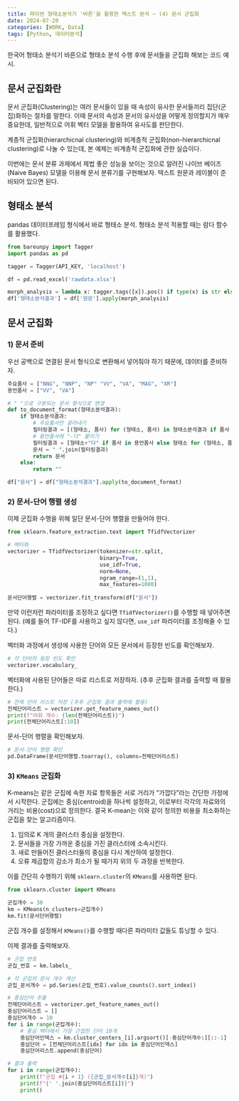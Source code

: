```yaml
---
title: 파이썬 형태소분석기 '바른'을 활용한 텍스트 분석 – (4) 문서 군집화
date: 2024-07-20
categories: [WORK, Data]
tags: [Python, 데이터분석]
---
```


한국어 형태소 분석기 바른으로 형태소 분석 수행 후에 문서들을 군집화 해보는 코드 예시.

## 문서 군집화란

문서 군집화(Clustering)는 여러 문서들이 있을 때 속성이 유사한 문서들끼리 집단(군집)화하는 절차를 말한다. 이때 문서의 속성과 문서의 유사성을 어떻게 정의할지가 매우 중요한데, 일반적으로 어휘 벡터 모델을 활용하여 유사도를 판단한다.

계층적 군집화(hierarchicnal clustering)와 비계층적 군집화(non-hierarchicnal clustering)로 나눌 수 있는데, 본 예제는 비계층적 군집화에 관한 실습이다. 


이번에는 문서 분류 과제에서 제법 좋은 성능을 보이는 것으로 알려진 나이브 베이즈(Naive Bayes) 모델을 이용해 문서 분류기를 구현해보자. 텍스트 원문과 레이블이 준비되어 있으면 된다.

## 형태소 분석

pandas 데이터프레임 형식에서 바로 형태소 분석. 형태소 분석 적용할 때는 람다 함수를 활용했다.

```python
from bareunpy import Tagger
import pandas as pd

tagger = Tagger(API_KEY, 'localhost')

df = pd.read_excel('rawdata.xlsx')

morph_analysis = lambda x: tagger.tags([x]).pos() if type(x) is str else None
df['형태소분석결과'] = df['원문'].apply(morph_analysis)
```


## 문서 군집화

### 1) 문서 준비

우선 공백으로 연결된 문서 형식으로 변환해서 넣어줘야 하기 때문에, 데이터를 준비하자.

```python
주요품사 = ["NNG", "NNP", "NP" "VV", "VA", "MAG", "XR"]
용언품사 = ["VV", "VA"]

# " "으로 구분되는 문서 형식으로 변경
def to_document_format(형태소분석결과):
    if 형태소분석결과:
        # 주요품사만 골라내기
        필터링결과 = [(형태소, 품사) for (형태소, 품사) in 형태소분석결과 if 품사 in 주요품사]
        # 용언품사에 "-다" 붙이기
        필터링결과 = [형태소+"다" if 품사 in 용언품사 else 형태소 for (형태소, 품사) in 필터링결과]
        문서 = " ".join(필터링결과)
        return 문서
    else:
        return ""

df["문서"] = df["형태소분석결과"].apply(to_document_format)
```


### 2) 문서-단어 행렬 생성

이제 군집화 수행을 위해 일단 문서-단어 행렬을 만들어야 한다.

```python
from sklearn.feature_extraction.text import TfidfVectorizer

# 벡터화
vectorizer = TfidfVectorizer(tokenizer=str.split, 
							 binary=True, 
							 use_idf=True, 
							 norm=None, 
							 ngram_range=(1,1), 
							 max_features=1000)
							 
문서단어행렬 = vectorizer.fit_transform(df["문서"])
```

만약 이런저런 파라미터를 조정하고 싶다면 `TfidfVectorizer()`를 수행할 때 넣어주면 된다. (예를 들어 TF-IDF를 사용하고 싶지 않다면, `use_idf` 파라미터를 조정해줄 수 있다.)

벡터화 과정에서 생성에 사용한 단어와 모든 문서에서 등장한 빈도를 확인해보자.

```python
# 각 단어의 등장 빈도 확인
vectorizer.vocabulary_
```

벡터화에 사용된 단어들은 따로 리스트로 저장하자. (추후 군집화 결과를 출력할 때 활용한다.)

```python
# 전체 단어 리스트 저장 (추후 군집화 결과 출력에 활용)
전체단어리스트 = vectorizer.get_feature_names_out()
print(f"어휘 개수: {len(전체단어리스트)}")
print(전체단어리스트[:10])
```

문서-단어 행렬을 확인해보자.

```python
# 문서-단어 행렬 확인
pd.DataFrame(문서단어행렬.toarray(), columns=전체단어리스트)
```

### 3) `KMeans` 군집화

K-means는 같은 군집에 속한 자료 항목들은 서로 거리가 ”가깝다”라는 간단한 가정에서 시작한다. 군집에는 중심(centroid)을 하나씩 설정하고, 이로부터 각각의 자료와의 거리는 비용(cost)으로 정의한다. 결국 K-mean는 이와 같이 정의한 비용을 최소화하는 군집을 찾는 알고리즘이다.

1. 임의로 K 개의 클러스터 중심을 설정한다.
2. 문서들을 가장 가까운 중심을 가진 클러스터에 소속시킨다.
3. 새로 만들어진 클러스터들의 중심을 다시 계산하여 설정한다.
4. 오류 제곱합의 감소가 최소가 될 때가지 위의 두 과정을 반복한다.

이를 간단히 수행하기 위해 `sklearn.cluster`의 `KMeans`를 사용하면 된다.

```python
from sklearn.cluster import KMeans

군집개수 = 30
km = KMeans(n_clusters=군집개수)
km.fit(문서단어행렬)
```

군집 개수를 설정해서 `KMeans()`를 수행할 때다른  파라미터 값들도 튜닝할 수 있다.

이제 결과를 출력해보자.

```python
# 군집 번호
군집_번호 = km.labels_

# 각 군집의 문서 개수 계산
군집_문서개수 = pd.Series(군집_번호).value_counts().sort_index()

# 중심단어 추출
전체단어리스트 = vectorizer.get_feature_names_out()
중심단어리스트 = []
중심단어개수 = 10
for i in range(군집개수):
    # 중심 벡터에서 가장 근접한 단어 10개
    중심단어인덱스 = km.cluster_centers_[i].argsort()[-중심단어개수:][::-1]
    중심단어 = [전체단어리스트[idx] for idx in 중심단어인덱스]
    중심단어리스트.append(중심단어)

# 결과 출력
for i in range(군집개수):
    print(f"군집 #{i + 1} ({군집_문서개수[i]}개)")
    print(f"{' '.join(중심단어리스트[i])}")
    print()
```
